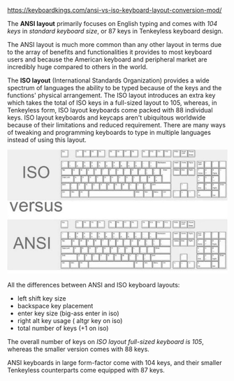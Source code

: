 
https://keyboardkings.com/ansi-vs-iso-keyboard-layout-conversion-mod/

The **ANSI layout** primarily focuses on English typing and comes with *104 keys* in *standard keyboard size*, or 87 keys in Tenkeyless keyboard design.

The ANSI layout is much more common than any other layout in terms due to the array of benefits and functionalities it provides to most keyboard users and because the American keyboard and peripheral market are incredibly huge compared to others in the world.

The **ISO layout** (International Standards Organization) provides a wide spectrum of languages the ability to be typed because of the keys and the functions' physical arrangement. The ISO layout introduces an extra key which takes the total of ISO keys in a full-sized layout to 105, whereas, in Tenkeyless form, ISO layout keyboards come packed with 88 individual keys. ISO layout keyboards and keycaps aren't ubiquitous worldwide because of their limitations and reduced requirement. There are many ways of tweaking and programming keyboards to type in multiple languages instead of using this layout.

![Alt text](ansi-vs-iso-keyboard.jpg)

All the differences between ANSI and ISO keyboard layouts:
- left shift key size
- backspace key placement
- enter key size (big-ass enter in iso)
- right alt key usage ( altgr key on iso)
- total number of keys (+1 on iso)

The overall number of keys on *ISO layout full-sized keyboard is 105*, whereas the smaller version comes with 88 keys.

ANSI keyboards in large form-factor come with 104 keys, and their smaller Tenkeyless counterparts come equipped with 87 keys.
